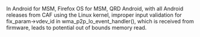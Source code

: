 In Android for MSM, Firefox OS for MSM, QRD Android, with all Android releases from CAF using the Linux kernel, improper input validation for fix_param->vdev_id in wma_p2p_lo_event_handler(), which is received from firmware, leads to potential out of bounds memory read.